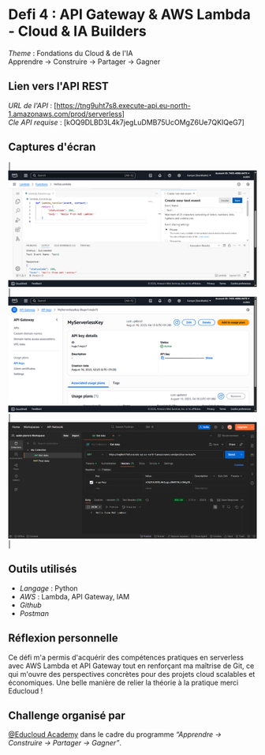 # Defi 4 : API Gateway & AWS Lambda - Cloud & IA Builders

*Theme* : Fondations du Cloud & de l'IA  
Apprendre → Construire → Partager → Gagner  

## Lien vers l'API REST  
*URL de l'API* : [https://tng9uht7s8.execute-api.eu-north-1.amazonaws.com/prod/serverless]  
*Cle API requise* : [kOQ9DLBD3L4k7jegLuDMB75UcOMgZ6Ue7QKIQeG7]  


##  Captures d'écran  

| ![Lambda](./Captures/Code.png) | ![APIGW](./Captures/API.png) | ![Postman](./Captures/Postman.png) | 


##  Outils utilisés 
- *Langage* : Python  
- *AWS* : Lambda, API Gateway, IAM  
- *Github* 
- *Postman* 

##  Réflexion personnelle  

Ce défi m'a permis d'acquérir des compétences pratiques en serverless avec AWS Lambda et API Gateway tout en renforçant ma maîtrise de Git, ce qui m'ouvre des perspectives concrètes pour des projets cloud scalables et économiques.
Une belle manière de relier la théorie à la pratique merci Educloud !

## Challenge organisé par

[@Educloud Academy](https://www.linkedin.com/company/educloud-academy/) dans le cadre du programme *“Apprendre → Construire → Partager → Gagner”*.

